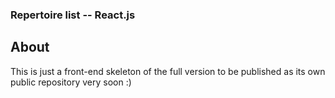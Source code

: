 ### Repertoire list -- React.js

## About
This is just a front-end skeleton of the full version to be published as its own public repository very soon :)
